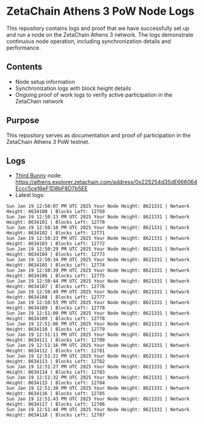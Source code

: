 # ZetaChain Athens 3 PoW Node Logs
This repository contains logs and proof that we have successfully set up and run a node on the ZetaChain Athens 3 network. The logs demonstrate continuous node operation, including synchronization details and performance.

## Contents
- Node setup information
- Synchronization logs with block height details
- Ongoing proof of work logs to verify active participation in the ZetaChain network

## Purpose
This repository serves as documentation and proof of participation in the ZetaChain Athens 3 PoW testnet.

## Logs

- [Third Bunny](https://thirdbunny.xyz/) node: https://athens.explorer.zetachain.com/address/0x225254d35dE666064Eccc5ce16eF1D8bF8D7b5EE
- Latest logs:
```
Sun Jan 19 12:50:07 PM UTC 2025 Your Node Height: 8621331 | Network Height: 8634100 | Blocks Left: 12769
Sun Jan 19 12:50:13 PM UTC 2025 Your Node Height: 8621331 | Network Height: 8634101 | Blocks Left: 12770
Sun Jan 19 12:50:18 PM UTC 2025 Your Node Height: 8621331 | Network Height: 8634102 | Blocks Left: 12771
Sun Jan 19 12:50:23 PM UTC 2025 Your Node Height: 8621331 | Network Height: 8634103 | Blocks Left: 12772
Sun Jan 19 12:50:29 PM UTC 2025 Your Node Height: 8621331 | Network Height: 8634104 | Blocks Left: 12773
Sun Jan 19 12:50:34 PM UTC 2025 Your Node Height: 8621331 | Network Height: 8634105 | Blocks Left: 12774
Sun Jan 19 12:50:39 PM UTC 2025 Your Node Height: 8621331 | Network Height: 8634106 | Blocks Left: 12775
Sun Jan 19 12:50:44 PM UTC 2025 Your Node Height: 8621331 | Network Height: 8634107 | Blocks Left: 12776
Sun Jan 19 12:50:49 PM UTC 2025 Your Node Height: 8621331 | Network Height: 8634108 | Blocks Left: 12777
Sun Jan 19 12:50:55 PM UTC 2025 Your Node Height: 8621331 | Network Height: 8634109 | Blocks Left: 12778
Sun Jan 19 12:51:00 PM UTC 2025 Your Node Height: 8621331 | Network Height: 8634109 | Blocks Left: 12778
Sun Jan 19 12:51:06 PM UTC 2025 Your Node Height: 8621331 | Network Height: 8634110 | Blocks Left: 12779
Sun Jan 19 12:51:11 PM UTC 2025 Your Node Height: 8621331 | Network Height: 8634111 | Blocks Left: 12780
Sun Jan 19 12:51:16 PM UTC 2025 Your Node Height: 8621331 | Network Height: 8634112 | Blocks Left: 12781
Sun Jan 19 12:51:21 PM UTC 2025 Your Node Height: 8621331 | Network Height: 8634113 | Blocks Left: 12782
Sun Jan 19 12:51:27 PM UTC 2025 Your Node Height: 8621331 | Network Height: 8634114 | Blocks Left: 12783
Sun Jan 19 12:51:32 PM UTC 2025 Your Node Height: 8621331 | Network Height: 8634115 | Blocks Left: 12784
Sun Jan 19 12:51:38 PM UTC 2025 Your Node Height: 8621331 | Network Height: 8634116 | Blocks Left: 12785
Sun Jan 19 12:51:43 PM UTC 2025 Your Node Height: 8621331 | Network Height: 8634117 | Blocks Left: 12786
Sun Jan 19 12:51:48 PM UTC 2025 Your Node Height: 8621331 | Network Height: 8634118 | Blocks Left: 12787
```
